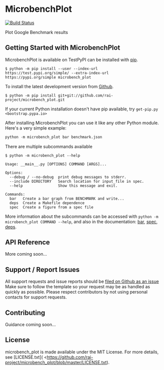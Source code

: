 MicrobenchPlot
=======

[![Build Status](https://travis-ci.com/rai-project/microbench_plot.svg?branch=master)](https://travis-ci.com/rai-project/microbench_plot)

Plot Google Benchmark results

Getting Started with MicrobenchPlot
----------------------------

MicrobenchPlot is available on TestPyPI can be installed with [pip](https://pip.pypa.io).

    $ python -m pip install --user --index-url https://test.pypi.org/simple/ --extra-index-url https://pypi.org/simple microbench_plot

To install the latest development version from [Github](https://github.com/rai-project/microbench_plot).

    $ python -m pip install git+git://github.com/rai-project/microbench_plot.git

If your current Python installation doesn't have pip available, try `get-pip.py <bootstrap.pypa.io>`

After installing MicrobenchPlot you can use it like any other Python module.
Here's a very simple example:

```python
python -m microbench_plot bar benchmark.json
```

There are multiple subcommands available

```
$ python -m microbench_plot --help

Usage: __main__.py [OPTIONS] COMMAND [ARGS]...

Options:
  --debug / --no-debug  print debug messages to stderr.
  --include DIRECTORY   Search location for input_file in spec.
  --help                Show this message and exit.

Commands:
  bar   Create a bar graph from BENCHMARK and write...
  deps  Create a Makefile dependence
  spec  Create a figure from a spec file
```

More information about the subcommands can be accessed with `python -m microbench_plot COMMAND --help`, and also in the documentation: [bar](docs/bar.md), [spec](docs/spec.md), [deps](docs/makefiles.md).

API Reference
-------------

More coming soon...

Support / Report Issues
-----------------------

All support requests and issue reports should be
[filed on Github as an issue](https://github.com/rai-project/microbench_plot/issues)
Make sure to follow the template so your request may be as handled as quickly as possible.
Please respect contributors by not using personal contacts for support requests.

Contributing
------------

Guidance coming soon...

License
-------

microbench_plot is made available under the MIT License. For more details, see [LICENSE.txt]( <https://github.com/rai-project/microbench_plot/blob/master/LICENSE.txt).
